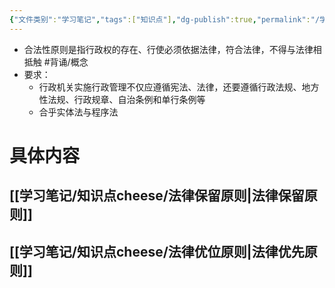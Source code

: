 ```yaml
---
{"文件类别":"学习笔记","tags":["知识点"],"dg-publish":true,"permalink":"/学习笔记/知识点cheese/行政合法性原则/","dgPassFrontmatter":true,"created":"2024-09-26T14:50:40.102+08:00","updated":"2024-09-26T14:53:58.385+08:00"}
---
```


- 合法性原则是指行政权的存在、行使必须依据法律，符合法律，不得与法律相抵触 #背诵/概念 
- 要求：
	- 行政机关实施行政管理不仅应遵循宪法、法律，还要遵循行政法规、地方性法规、行政规章、自治条例和单行条例等
	- 合乎实体法与程序法

# 具体内容
## [[学习笔记/知识点cheese/法律保留原则\|法律保留原则]]
## [[学习笔记/知识点cheese/法律优位原则\|法律优先原则]]
